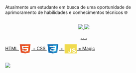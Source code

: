 Atualmente um estudante em busca de uma oportunidade de aprimoramento de habilidades e conhecimentos técnicos 🌐

##

<div align="center">
  <a href="https://github.com/sNanotek">
  <img height="165em" src="https://github-readme-stats.vercel.app/api?username=sNanotek&show_icons=true&theme=onedark&include_all_commits=true&count_private=true"/>
  <img height="165em" src="https://github-readme-stats.vercel.app/api/top-langs/?username=sNanotek&layout=compact&langs_count=7&theme=onedark"/>
  
  .
  .
  .
</div>

 
HTML <img align="center" alt="Rafa-HTML" height="30" width="40" src="https://raw.githubusercontent.com/devicons/devicon/master/icons/html5/html5-original.svg"> +
CSS <img align="center" alt="Rafa-CSS" height="30" width="40" src="https://raw.githubusercontent.com/devicons/devicon/master/icons/css3/css3-original.svg"> +
<img align="center" alt="Js" height="30" width="40" src="https://raw.githubusercontent.com/devicons/devicon/master/icons/javascript/javascript-plain.svg"> = Magic

  
  ##
  
 <a href = "mailto:cleiton_santos01@outlook.com"><img src="https://img.shields.io/badge/-Gmail-%23333?style=for-the-badge&logo=gmail&logoColor=red" target="_blank"></a>
